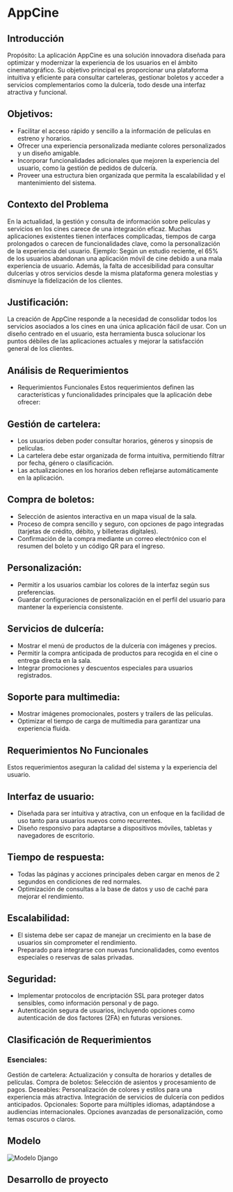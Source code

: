 # AppCine

## Introducción
Propósito:
La aplicación AppCine es una solución innovadora diseñada para optimizar y modernizar la experiencia de los usuarios en el ámbito cinematográfico. Su objetivo principal es proporcionar una plataforma intuitiva y eficiente para consultar carteleras, gestionar boletos y acceder a servicios complementarios como la dulcería, todo desde una interfaz atractiva y funcional.

## Objetivos:

* Facilitar el acceso rápido y sencillo a la información de películas en estreno y horarios.
* Ofrecer una experiencia personalizada mediante colores personalizados y un diseño amigable.
* Incorporar funcionalidades adicionales que mejoren la experiencia del usuario, como la gestión de pedidos de dulcería.
* Proveer una estructura bien organizada que permita la escalabilidad y el mantenimiento del sistema.

## Contexto del Problema
En la actualidad, la gestión y consulta de información sobre películas y servicios en los cines carece de una integración eficaz. Muchas aplicaciones existentes tienen interfaces complicadas, tiempos de carga prolongados o carecen de funcionalidades clave, como la personalización de la experiencia del usuario.
Ejemplo: Según un estudio reciente, el 65% de los usuarios abandonan una aplicación móvil de cine debido a una mala experiencia de usuario. Además, la falta de accesibilidad para consultar dulcerías y otros servicios desde la misma plataforma genera molestias y disminuye la fidelización de los clientes.

## Justificación:
La creación de AppCine responde a la necesidad de consolidar todos los servicios asociados a los cines en una única aplicación fácil de usar. Con un diseño centrado en el usuario, esta herramienta busca solucionar los puntos débiles de las aplicaciones actuales y mejorar la satisfacción general de los clientes.

## Análisis de Requerimientos
* Requerimientos Funcionales
Estos requerimientos definen las características y funcionalidades principales que la aplicación debe ofrecer:

## Gestión de cartelera:
* Los usuarios deben poder consultar horarios, géneros y sinopsis de películas.
* La cartelera debe estar organizada de forma intuitiva, permitiendo filtrar por fecha, género o clasificación.
* Las actualizaciones en los horarios deben reflejarse automáticamente en la aplicación.
## Compra de boletos:
* Selección de asientos interactiva en un mapa visual de la sala.
* Proceso de compra sencillo y seguro, con opciones de pago integradas (tarjetas de crédito, débito, y billeteras digitales).
* Confirmación de la compra mediante un correo electrónico con el resumen del boleto y un código QR para el ingreso.
## Personalización:
* Permitir a los usuarios cambiar los colores de la interfaz según sus preferencias.
* Guardar configuraciones de personalización en el perfil del usuario para mantener la experiencia consistente.
## Servicios de dulcería:
* Mostrar el menú de productos de la dulcería con imágenes y precios.
* Permitir la compra anticipada de productos para recogida en el cine o entrega directa en la sala.
* Integrar promociones y descuentos especiales para usuarios registrados.
## Soporte para multimedia:
* Mostrar imágenes promocionales, posters y trailers de las películas.
* Optimizar el tiempo de carga de multimedia para garantizar una experiencia fluida.

## Requerimientos No Funcionales
Estos requerimientos aseguran la calidad del sistema y la experiencia del usuario.

## Interfaz de usuario:
* Diseñada para ser intuitiva y atractiva, con un enfoque en la facilidad de uso tanto para usuarios nuevos como recurrentes.
* Diseño responsivo para adaptarse a dispositivos móviles, tabletas y navegadores de escritorio.
## Tiempo de respuesta:
* Todas las páginas y acciones principales deben cargar en menos de 2 segundos en condiciones de red normales.
* Optimización de consultas a la base de datos y uso de caché para mejorar el rendimiento.
## Escalabilidad:
* El sistema debe ser capaz de manejar un crecimiento en la base de usuarios sin comprometer el rendimiento.
* Preparado para integrarse con nuevas funcionalidades, como eventos especiales o reservas de salas privadas.
## Seguridad:
* Implementar protocolos de encriptación SSL para proteger datos sensibles, como información personal y de pago.
* Autenticación segura de usuarios, incluyendo opciones como autenticación de dos factores (2FA) en futuras versiones.

## Clasificación de Requerimientos
###  Esenciales:
Gestión de cartelera: Actualización y consulta de horarios y detalles de películas.
Compra de boletos: Selección de asientos y procesamiento de pagos.
Deseables:
Personalización de colores y estilos para una experiencia más atractiva.
Integración de servicios de dulcería con pedidos anticipados.
Opcionales:
Soporte para múltiples idiomas, adaptándose a audiencias internacionales.
Opciones avanzadas de personalización, como temas oscuros o claros.
## Modelo
![Modelo Django](https://github.com/user-attachments/assets/cb19e7de-4371-4487-a710-e55b3315b35e)

## Desarrollo de proyecto
